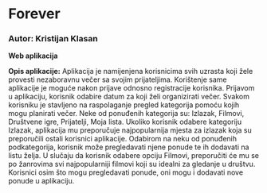# Forever

### Autor: Kristijan Klasan

**Web aplikacija**

**Opis aplikacije:** Aplikacija je namijenjena korisnicima svih uzrasta koji žele provesti nezaboravnu večer sa svojim prijateljima. Korištenje same aplikacije je moguće nakon prijave odnosno registracije korisnika. Prijavom u aplikaciju, korisnik odabire datum za koji želi organizirati večer. Svakom korisniku je stavljeno na raspolaganje pregled kategorija pomoću kojih mogu planirati večer. Neke od ponuđenih kategorija su: Izlazak, Filmovi, Društvene igre, Prijatelji, Moja lista. Ukoliko korisnik odabere kategoriju Izlazak, aplikacija mu preporučuje najpopularnija mjesta za izlazak koja su preporučili ostali korisnici aplikacije. Odabirom na neku od ponuđenih podkategorija, korisnik može pregledavati njene ponude te ih dodavati na listu želja.  U slučaju da korisnik odabere opciju Filmovi, preporučiti će mu se po žanrovima svi najpopularniji filmovi koji su idealni za gledanje u društvu. Korisnici osim što mogu pregledavati ponude, oni mogu i dodavati nove ponude u aplikaciju.  
